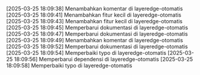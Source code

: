 [2025-03-25 18:09:38] Menambahkan komentar di layeredge-otomatis
[2025-03-25 18:09:41] Menambahkan fitur kecil di layeredge-otomatis
[2025-03-25 18:09:43] Menambahkan fitur kecil di layeredge-otomatis
[2025-03-25 18:09:45] Memperbarui dokumentasi di layeredge-otomatis
[2025-03-25 18:09:47] Memperbarui dokumentasi di layeredge-otomatis
[2025-03-25 18:09:49] Menambahkan komentar di layeredge-otomatis
[2025-03-25 18:09:52] Memperbarui dokumentasi di layeredge-otomatis
[2025-03-25 18:09:54] Memperbaiki typo di layeredge-otomatis
[2025-03-25 18:09:56] Memperbarui dependensi di layeredge-otomatis
[2025-03-25 18:09:58] Memperbaiki typo di layeredge-otomatis
